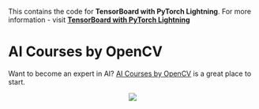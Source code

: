 This contains the code for **TensorBoard with PyTorch Lightning**. For more information - visit [**TensorBoard with PyTorch Lightning**](https://www.learnopencv.com/tensorboard-with-pytorch-lightning/)



# AI Courses by OpenCV

Want to become an expert in AI? [AI Courses by OpenCV](https://opencv.org/courses/) is a great place to start. 

<a href="https://opencv.org/courses/">
<p align="center"> 
<img src="https://www.learnopencv.com/wp-content/uploads/2020/04/AI-Courses-By-OpenCV-Github.png">
</p>
</a>
